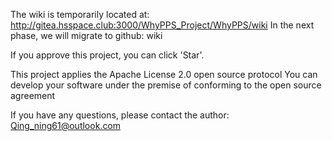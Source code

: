 The wiki is temporarily located at: http://gitea.hsspace.club:3000/WhyPPS_Project/WhyPPS/wiki
In the next phase, we will migrate to github: wiki

If you approve this project, you can click 'Star'.

This project applies the Apache License 2.0 open source protocol
You can develop your software under the premise of conforming to the open source agreement

If you have any questions, please contact the author: Qing_ning61@outlook.com
